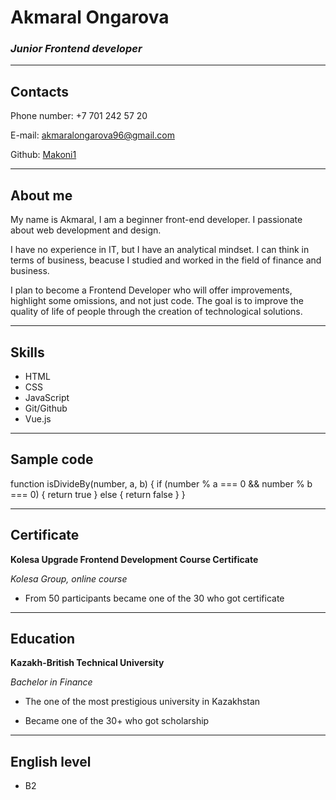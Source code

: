 # Akmaral Ongarova
### ***Junior Frontend developer*** ###
---
## **Contacts**

 Phone number: +7 701 242 57 20

 E-mail: akmaralongarova96@gmail.com

Github: [Makoni1][1]

[1]:https://github.com/Makoni1
---
## **About me**

My name is Akmaral, I am a beginner front-end developer.
I passionate about web development and design. 

I have no experience in IT, but I have an analytical mindset. I can think in terms of business, beacuse I studied and worked in the field of finance and business. 

I plan to become a Frontend Developer who will offer improvements, highlight some omissions, and not just code. The goal is to improve the quality of life of people through the creation of technological solutions.

---
## **Skills** 

 * HTML
 * CSS
 * JavaScript
 * Git/Github
 * Vue.js
---
## **Sample code**

 function isDivideBy(number, a, b) {
  if (number % a === 0 && number % b === 0) {
    return true
  } else {
    return false
  }
}

--- 
## **Certificate**

**Kolesa Upgrade Frontend Development Course Certificate**

*Kolesa Group, online course*

* From 50 participants became one of the 30 who got certificate
--- 
 ## **Education**
 
**Kazakh-British Technical University**

*Bachelor in Finance*

* The one of the most prestigious university in Kazakhstan

* Became one of the 30+ who got scholarship
--- 

## **English level**

* B2



